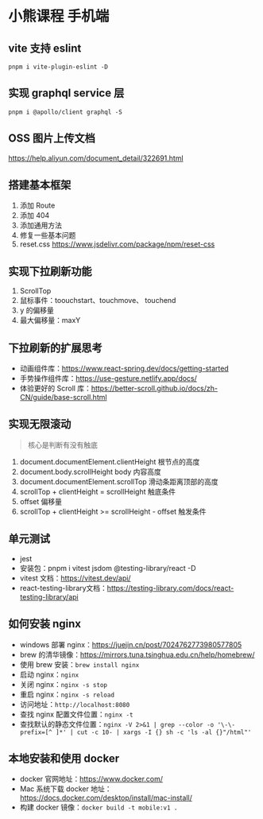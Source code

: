 # 小熊课程 手机端
## vite 支持 eslint
`pnpm i vite-plugin-eslint -D`

## 实现 graphql service 层
`pnpm i @apollo/client graphql -S`

## OSS 图片上传文档
https://help.aliyun.com/document_detail/322691.html

## 搭建基本框架
1. 添加 Route
2. 添加 404 
3. 添加通用方法
4. 修复一些基本问题
5. reset.css https://www.jsdelivr.com/package/npm/reset-css

## 实现下拉刷新功能
1. ScrollTop
2. 鼠标事件：toouchstart、touchmove、 touchend
3. y 的偏移量
4. 最大偏移量：maxY

## 下拉刷新的扩展思考
- 动画组件库：https://www.react-spring.dev/docs/getting-started
- 手势操作组件库：https://use-gesture.netlify.app/docs/
- 体验更好的 Scroll 库：https://better-scroll.github.io/docs/zh-CN/guide/base-scroll.html

## 实现无限滚动
> 核心是判断有没有触底
1. document.documentElement.clientHeight 根节点的高度
2. document.body.scrollHeight body 内容高度
3. document.documentElement.scrollTop 滑动条距离顶部的高度
4. scrollTop + clientHeight = scrollHeight 触底条件
5. offset 偏移量
6. scrollTop + clientHeight >= scrollHeight - offset 触发条件

## 单元测试
- jest
- 安装包：pnpm i vitest jsdom @testing-library/react -D
- vitest 文档：https://vitest.dev/api/
- react-testing-library文档：https://testing-library.com/docs/react-testing-library/api

## 如何安装 nginx
- windows 部署 nginx：https://juejin.cn/post/7024762773980577805
- brew 的清华镜像：https://mirrors.tuna.tsinghua.edu.cn/help/homebrew/
- 使用 brew 安装：`brew install nginx`
- 启动 nginx：`nginx`
- 关闭 nginx：`nginx -s stop`
- 重启 nginx：`nginx -s reload`
- 访问地址：`http://localhost:8080`
- 查找 nginx 配置文件位置：`nginx -t`
- 查找默认的静态文件位置：`nginx -V 2>&1 | grep --color -o '\-\-prefix=[^ ]*' | cut -c 10- | xargs -I {} sh -c 'ls -al {}"/html"'`

## 本地安装和使用 docker
- docker 官网地址：https://www.docker.com/
- Mac 系统下载 docker 地址：https://docs.docker.com/desktop/install/mac-install/
- 构建 docker 镜像：`docker build -t mobile:v1 .`

